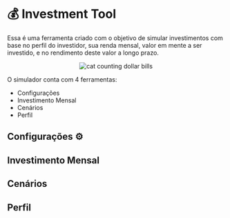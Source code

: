 # 💰 Investment Tool
Essa é uma ferramenta criado com o objetivo de simular investimentos com base no perfil do investidor, sua renda mensal, valor em mente a ser investido, e no rendimento deste valor a longo prazo.

<p align="center">
  <img src="https://github.com/user-attachments/assets/48b8681b-5731-4c80-bc6f-8f12f368971d" alt="cat counting dollar bills">
</p>

O simulador conta com 4 ferramentas:
- Configurações
- Investimento Mensal
- Cenários
- Perfil

## Configurações ⚙️

## Investimento Mensal

## Cenários

## Perfil

